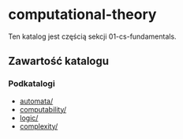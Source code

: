 # computational-theory

Ten katalog jest częścią sekcji 01-cs-fundamentals.

## Zawartość katalogu

### Podkatalogi

- [automata/](automata/)
- [computability/](computability/)
- [logic/](logic/)
- [complexity/](complexity/)

